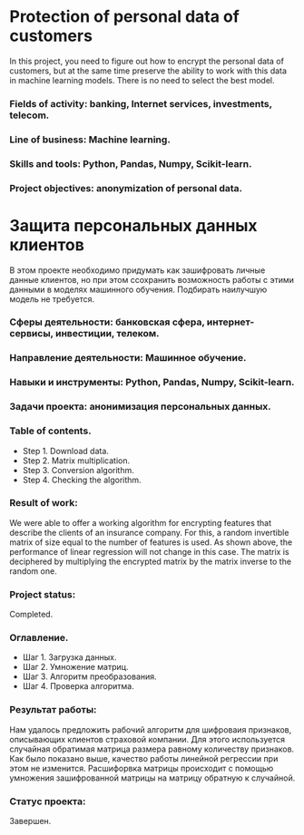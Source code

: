 # Protection of personal data of customers

In this project, you need to figure out how to encrypt the personal data of customers, but at the same time preserve the ability to work with this data in machine learning models.
There is no need to select the best model.

### Fields of activity: banking, Internet services, investments, telecom.
### Line of business: Machine learning.
### Skills and tools: Python, Pandas, Numpy, Scikit-learn.
### Project objectives: anonymization of personal data.

# Защита персональных данных клиентов

В этом проекте необходимо придумать как зашифровать личные данные клиентов, но при этом ссохранить возможность работы с этими данными в моделях машинного обучения. 
Подбирать наилучшую модель не требуется.

### Сферы деятельности: банковская сфера, интернет-сервисы, инвестиции, телеком.
### Направление деятельности: Машинное обучение.
### Навыки и инструменты: Python, Pandas, Numpy, Scikit-learn.
### Задачи проекта: анонимизация персональных данных.

### Table of contents.
- Step 1. Download data.
- Step 2. Matrix multiplication.
- Step 3. Conversion algorithm.
- Step 4. Checking the algorithm.

### Result of work:
We were able to offer a working algorithm for encrypting features that describe the clients of an insurance company. For this, a random invertible matrix of size equal to the number of features is used. As shown above, the performance of linear regression will not change in this case. The matrix is ​​deciphered by multiplying the encrypted matrix by the matrix inverse to the random one.

### Project status:
Completed.

### Оглавление.
- Шаг 1. Загрузка данных.
- Шаг 2. Умножение матриц.
- Шаг 3. Алгоритм преобразования.
- Шаг 4. Проверка алгоритма.

### Результат работы:
Нам удалось предложить рабочий алгоритм для шифроваия признаков, описывающих клиентов страховой компании. Для этого используется случайная обратимая матрица размера равному количеству признаков. Как было показано выше, качество работы линейной регрессии при этом не изменится. Расшифорвка матрицы происходит с помощью умножения зашифрованной матрицы на матрицу обратную к случайной.

### Статус проекта:
Завершен.
